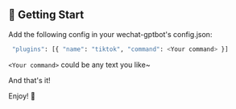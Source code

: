 ## 🚀 Getting Start

Add the following config in your wechat-gptbot's config.json:

```bash
 "plugins": [{ "name": "tiktok", "command": <Your command> }]
```

`<Your command>` could be any text you like~

And that's it!

Enjoy! 🥳
